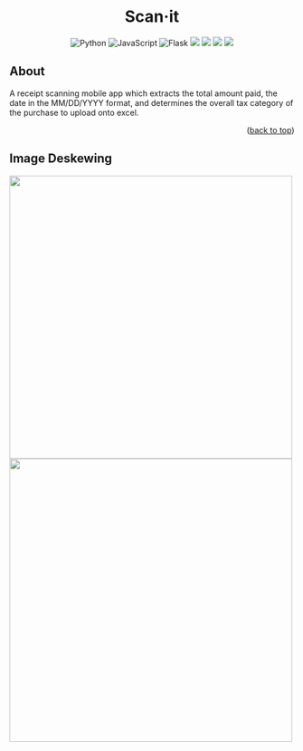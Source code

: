 <h1 align="center">Scan·it</h1>

<p align="center">
  <img src="https://img.shields.io/badge/Flutter-%2302569B.svg?style=for-the-badge&logo=Flutter&logoColor=white" alt="Python">
  <img src="https://img.shields.io/badge/dart-%230175C2.svg?style=for-the-badge&logo=dart&logoColor=white" alt="JavaScript">
  <img src="https://img.shields.io/badge/opencv-%23white.svg?style=for-the-badge&logo=opencv&logoColor=white" alt="Flask">
  <img src = "https://img.shields.io/badge/firebase-%23039BE5.svg?style=for-the-badge&logo=firebase">
  <img src = "https://img.shields.io/badge/python-3670A0?style=for-the-badge&logo=python&logoColor=ffdd54">
  <img src = "https://img.shields.io/badge/flask-%23000.svg?style=for-the-badge&logo=flask&logoColor=white">
  <img src = "https://img.shields.io/badge/numpy-%23013243.svg?style=for-the-badge&logo=numpy&logoColor=white">
</p>

## About
A receipt scanning mobile app which extracts the total amount paid, the date in the MM/DD/YYYY format, and determines the overall tax category of the purchase to upload onto excel.
<p align="right">(<a href="#readme-top">back to top</a>)</p>

## Image Deskewing
<img width="500" src = https://github.com/alyshawang/scan-it/assets/113640728/7696b1d9-f861-4439-ada7-10e9acfac8eb>
<img width="500" src =https://github.com/alyshawang/scan-it/assets/113640728/c4a8cec8-0cb6-4782-a4ba-7c0c8de724e1>
